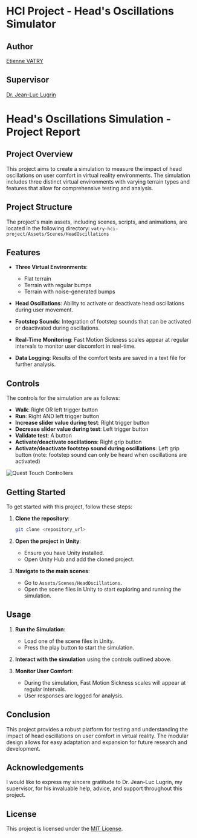 # HCI Project - Head's Oscillations Simulator

## Author
[Etienne VATRY](etienne.vatry@stud-mail.uni-wuerzburg.de)

## Supervisor
[Dr. Jean-Luc Lugrin](jean-luc.lugrin@uni-wuerzburg.de)

# Head's Oscillations Simulation - Project Report

## Project Overview

This project aims to create a simulation to measure the impact of head oscillations on user comfort in virtual reality environments. The simulation includes three distinct virtual environments with varying terrain types and features that allow for comprehensive testing and analysis.

## Project Structure

The project's main assets, including scenes, scripts, and animations, are located in the following directory: ``vatry-hci-project/Assets/Scenes/HeadOscillations``


## Features

- **Three Virtual Environments**: 
  - Flat terrain
  - Terrain with regular bumps
  - Terrain with noise-generated bumps

- **Head Oscillations**: Ability to activate or deactivate head oscillations during user movement.

- **Footstep Sounds**: Integration of footstep sounds that can be activated or deactivated during oscillations.

- **Real-Time Monitoring**: Fast Motion Sickness scales appear at regular intervals to monitor user discomfort in real-time.

- **Data Logging**: Results of the comfort tests are saved in a text file for further analysis.

## Controls

The controls for the simulation are as follows:
- **Walk**: Right OR left trigger button
- **Run**: Right AND left trigger button
- **Increase slider value during test**: Right trigger button
- **Decrease slider value during test**: Left trigger button
- **Validate test**: A button
- **Activate/deactivate oscillations**: Right grip button
- **Activate/deactivate footstep sound during oscillations**: Left grip button (note: footstep sound can only be heard when oscillations are activated)

![Quest Touch Controllers](vatry-hci-project/Assets/Scenes/HeadOscillations/quest_controls.png)

## Getting Started

To get started with this project, follow these steps:

1. **Clone the repository**:
    ```sh
    git clone <repository_url>
    ```

2. **Open the project in Unity**:
   - Ensure you have Unity installed.
   - Open Unity Hub and add the cloned project.

3. **Navigate to the main scenes**:
   - Go to `Assets/Scenes/HeadOscillations`.
   - Open the scene files in Unity to start exploring and running the simulation.

## Usage

1. **Run the Simulation**:
   - Load one of the scene files in Unity.
   - Press the play button to start the simulation.

2. **Interact with the simulation** using the controls outlined above.

3. **Monitor User Comfort**:
   - During the simulation, Fast Motion Sickness scales will appear at regular intervals.
   - User responses are logged for analysis.

## Conclusion

This project provides a robust platform for testing and understanding the impact of head oscillations on user comfort in virtual reality. The modular design allows for easy adaptation and expansion for future research and development.

## Acknowledgements

I would like to express my sincere gratitude to Dr. Jean-Luc Lugrin, my supervisor, for his invaluable help, advice, and support throughout this project.

## License

This project is licensed under the [MIT License](LICENSE).
